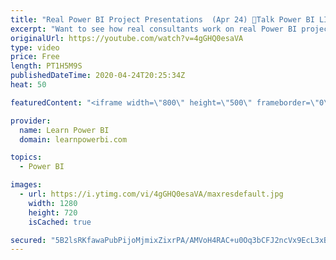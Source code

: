 ```yaml
---
title: "Real Power BI Project Presentations  (Apr 24) 🔴Talk Power BI LIVE (Subscribe & Join)"
excerpt: "Want to see how real consultants work on real Power BI projects? Join us LIVE and watch the project presentations by Power BI Professionals in our Pro+ program.  👉 Want to become a successful Power BI Consultant? Check out our Pro+ Program at https://www.LearnPowerBI.com/proplus 👉 For more info on"
originalUrl: https://youtube.com/watch?v=4gGHQ0esaVA
type: video
price: Free
length: PT1H5M9S
publishedDateTime: 2020-04-24T20:25:34Z
heat: 50

featuredContent: "<iframe width=\"800\" height=\"500\" frameborder=\"0\" src=\"https://www.youtube.com/embed/4gGHQ0esaVA\" allow=\"accelerometer; autoplay; encrypted-media; gyroscope; picture-in-picture\" allowfullscreen></iframe>"

provider:
  name: Learn Power BI
  domain: learnpowerbi.com

topics:
  - Power BI

images:
  - url: https://i.ytimg.com/vi/4gGHQ0esaVA/maxresdefault.jpg
    width: 1280
    height: 720
    isCached: true

secured: "5B2lsRKfawaPubPijoMjmixZixrPA/AMVoH4RAC+u0Oq3bCFJ2ncVx9EcL3xBw7haZFPaTAyKOStECE0WrZ0qhEo2ahvEd7Lu0HAX7bxnAL3nXi1aHIm4t9lDJrUxC3Zjc9icazZtgQMhRn0UkF4iWJyebKeXwA7AgVkpradko/6ntDiEVIWvJnqlzzIci9gDtuVEzRcmPDeZu38TxX6XlMgVPll/C8cISAbG0LolJsQWUB8tsuG0Y/4yBrRDoBBdX4fUlrLknHuR3MRd8sNi7XAOszoH0PPgqatWiN+BX50oJJtmaBI3uM9vKOJohpjv7tNBUFbJF7ihmfX36iouva6Gwe7aff60yWZsVLcCQrT5+hJqzy+7LmVUI5oT6l9URkGIT8KANZhogjA9ApAgKKhutBzVsLKl4K5r4u6XlI=;pAuNNKEeiP9nO05+J+cpHA=="
---
```


